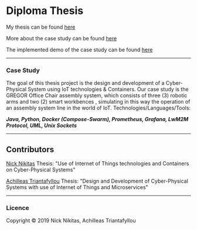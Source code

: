 # Diploma Thesis

My thesis can be found [here](https://nemertes.lis.upatras.gr/jspui//handle/10889/12756)

More about the case study can be found [here](https://sites.google.com/view/cyber-physical-microservice/gregor-chair)

The implemented demo of the case study can be found [here](https://www.youtube.com/watch?v=gQaWeROJ0do)

---
### Case Study
The goal of this thesis project is the design and development of a Cyber-Physical System using IoT technologies & Containers. Our case study is the GREGOR Office Chair assembly system, which consists of three (3) robotic arms and two (2) smart workbences , simulating in this way the operation of an assembly system line in the world of IoT.
Technologies/Languages/Tools:

***Java, Python, Docker (Compose-Swarm), Prometheus, Grafana, LwM2M Protocol, UML, Unix Sockets***

---
## Contributors
[Nick Nikitas](https://github.com/nikoshet)
Thesis: "Use of Internet of Things technologies and Containers on Cyber-Physical Systems"

[Achilleas Triantafyllou](https://github.com/axilleastr)
Thesis: "Design and Development of Cyber-Physical Systems with use of Internet of Things and Microservices"

--- 
### Licence
Copyright © 2019 Nick Nikitas, Achilleas Triantafyllou


